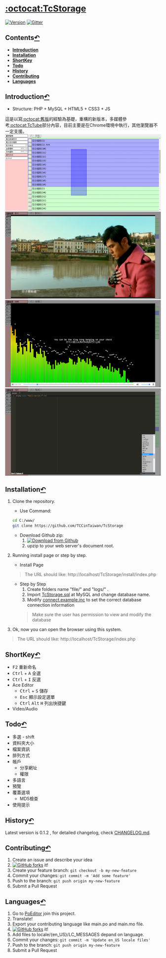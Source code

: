 # [:octocat:TcStorage](https://github.com/TCCinTaiwan/TcStorage)
[![Version](https://img.shields.io/badge/lastest_version-0.1.2-blue.svg)](https://github.com/TCCinTaiwan/TcStorage/releases) [![Gitter](https://badges.gitter.im/TCCinTaiwan/TcStorage.svg)](https://gitter.im/TCCinTaiwan/TcStorage?utm_source=badge&utm_medium=badge&utm_campaign=pr-badge)

## Contents[↶](#)
* **[Introduction](#introduction)**
* **[Installation](#installation)**
* **[ShortKey](#shortkey)**
* **[Todo](#todo)**
* **[History](#history)**
* **[Contributing](#contributing)**
* **[Languages](#languages)**

## Introduction[↶](#)
* Structure: PHP + MySQL + HTML5 + CSS3 + JS

這是以寫[:octocat:舊版](https://github.com/TCCinTaiwan/file-manager)的經驗為基礎，重構的新版本，多媒體參考[:octocat:TcTube](https://github.com/TCCinTaiwan/TcTube)部分內容，目前主要是在Chrome環境中執行，其他瀏覽器不一定支援。
![截圖-選取功能](screenshot/selection.png)
![截圖-影片功能](screenshot/video.png)
![截圖-音樂功能](screenshot/audio.png)
![截圖-Ace Editor功能](screenshot/ace-editor.png)

## Installation[↶](#)
1. Clone the repository.
    * Use Command:
    ```bash
    cd C:/www/
    git clone https://github.com/TCCinTaiwan/TcStorage
    ```
    * Download Github zip:
        1. [ ![Download from Github](setup/download-from-github.png)](https://github.com/TCCinTaiwan/TcStorage/archive/master.zip)
        2. upzip to your web server's document root.

2. Running install page or step by step.
    * Install Page
    >The URL should like: http://localhost/TcStorage/install/index.php
    * Step by Step
        1. Create folders name "file/" and "logs/" .
        2. Import [TcStorage.sql](install/TcStorage.sql) at MySQL and change database name.
        3. Modify [connect.example.inc](install/connect.example.inc) to set the correct database connection information
        >Make sure the user has permission to view and modify the database

3. Ok, now you can open the browser using this system.
>The URL should like: http://localhost/TcStorage/index.php

## ShortKey[↶](#)
* <kbd>F2</kbd> 重新命名
* <kbd>Ctrl</kbd> + <kbd>A</kbd> 全選
* <kbd>Ctrl</kbd> + <kbd>I</kbd> 反選
* Ace Editor
    - <kbd>Ctrl</kbd> + <kbd>S</kbd> 儲存
    - <kbd>Esc</kbd> 顯示設定選單
    - <kbd>Ctrl</kbd> <kbd>Alt</kbd> <kbd>H</kbd> 列出快捷鍵
* Video/Audio

## Todo[↶](#)
* 多選 - shift
* 資料夾大小
* 檔案資訊
* 排列方式
* 帳戶
    - 分享網址
    - 權限
* 多語言
* 預覽
* 覆蓋選項
    - MD5檢查
* 使用提示

## History[↶](#)
Latest version is 0.1.2 , for detailed changelog, check [CHANGELOG.md](CHANGELOG.md).

## Contributing[↶](#)
1. Create an issue and describe your idea
2. [![GitHub forks](https://img.shields.io/github/forks/TCCinTaiwan/TcTube.svg?style=social&label=Fork&maxAge=2592000)](https://github.com/TCCinTaiwan/TcStorage/network) it!
3. Create your feature branch: `git checkout -b my-new-feature`
4. Commit your changes: `git commit -m 'Add some feature'`
5. Push to the branch: `git push origin my-new-feature`
6. Submit a Pull Request

## Languages[↶](#)
1. Go to [PoEditor](https://poeditor.com/join/project/UQnirwwazV) join this project.
2. Translate!
3. Export your contributing language like main.po and main.mo file.
4. [![GitHub forks](https://img.shields.io/github/forks/TCCinTaiwan/TcTube.svg?style=social&label=Fork&maxAge=2592000)](https://github.com/TCCinTaiwan/TcTube/network) it!
5. Add files to locale/{en_US}/LC_MESSAGES depand on language.
6. Commit your changes: `git commit -m 'Update en_US locale files'`
7. Push to the branch: `git push origin my-new-feature`
8. Submit a Pull Request